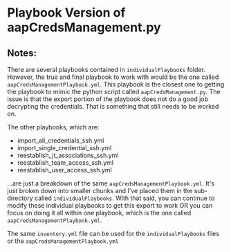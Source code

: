 # Playbook Version of aapCredsManagement.py

## Notes:

There are several playbooks contained in `individualPlaybooks` folder. However, the true and final playbook to work with would be the one called `aapCredsManagementPlaybook.yml`. This playbook is the closest one to getting the playbook to mimic the python script called `aapCredsManagement.py`. The issue is that the export portion of the playbook does not do a good job decrypting the credentials. That is something that still needs to be worked on.

The other playbooks, which are:
* import_all_credentials_ssh.yml
* import_single_credential_ssh.yml
* reestablish_jt_associations_ssh.yml
* reestablish_team_access_ssh.yml
* reestablish_user_access_ssh.yml

...are just a breakdown of the same `aapCredsManagementPlaybook.yml`. It's just broken down into smaller chunks and I've placed them in the sub-directory called `individualPlaybooks`. With that said, you can continue to modify these individual playbooks to get this export to work OR you can focus on doing it all within one playbook, which is the one called `aapCredsManagementPlaybook.yml`.

The same `inventory.yml` file can be used for the `individualPlaybooks` files or the `aapCredsManagementPlaybook.yml`
